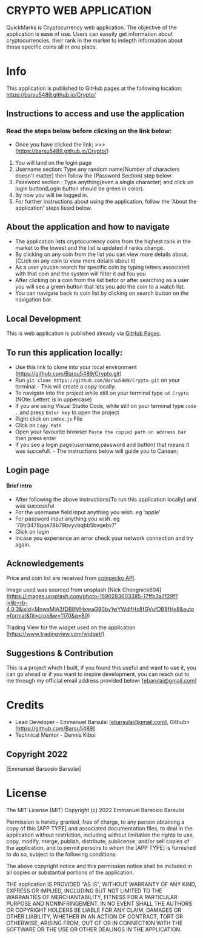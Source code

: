 # CRYPTO WEB APPLICATION
QuickMarks is Cryptocurrency web application. The objective of the application is ease of use. Users can easyily get information about cryptocurrencies, their rank in the market to indepth information about those specific coins all in one place.
# Info
This application is published to GitHub pages at the following location: https://barsu5489.github.io/Crypto/


## Instructions to access and use the application
### Read the steps below before clicking on the link below:
- Once you have clicked the link; >>> (https://barsu5489.github.io/Crypto/)
1) You will land on the login page
2) Username section:
        Type any random name(Number of characters doesn't matter) then follow the (Password Section) step below.
3) Password section :
        Type anything(even a single character) and click on login button(Login button should be green in color).
4) By now you will be logged in. 
5) For further instructions about using the application, follow the 'About the application' steps listed below.
## About the application and how to navigate
- The application lists cryptocurrency coins from the highest rank in the market to the lowest and the list is updated if ranks change.
- By clicking on any coin from the list you can view more details about.(CLick on any coin to view more details about it)
- As a user youcan search for specific coin by typing letters associated with that coin and the system will filter it out fou you
- After clicking on a coin from the list befor or after searching as a user you will see a green button that lets you add the coin to a watch list.
- You can navigate back to coin list by clicking on search button on the navigation bar.
 
 ## Local Development

This is web application  is published already via [GitHub Pages](https://barsu5489.github.io/Crypto/).

## To run this application locally:
- Use this link to clone into your local environment (https://github.com/Barsu5489/Crypto.git)
- Run `git clone https://github.com/Barsu5489/Crypto.git` on your terminal - This will create a copy locally.
- To navigate into the project while still on your terminal type `cd Crypto` (NOte: Letter`C` is in uppercase)
- If you are using Visual Studio Code, while still on your terminal type `code .` and press `Enter key` to open the project
- Right click on `index.js` File
- Click on `Copy Path`
- Open your favourite browser `Paste the copied path on address bar` then press enter
- If you see a login page(username,password and button) that means it was succefull. - The instructions below will guide you to Canaan;

## Login page
#### Brief intro 
- After following the above instructions(To run this application locally) and was successful 
- For the username field input anything you wish. eg 'apple'
- For password input anything you wish. eg '78tr3478gqe78b78bvyvbqbb5bvqebv7'
- Click on login 
- Incase you experience an error check your network connection and try again.
## Acknowledgements
Price and coin list are received from [coingecko API](https://www.coingecko.com/api/#).

Image used was sourced from unsplash [Nick Chongnick604] (https://images.unsplash.com/photo-1590283603385-17ffb3a7f29f?ixlib=rb-4.0.3&ixid=MnwxMjA3fDB8MHxwaG90by1wYWdlfHx8fGVufDB8fHx8&auto=format&fit=crop&w=1170&q=80)

Trading View for the widget used on the application (https://www.tradingview.com/widget/)
## Suggestions & Contribution

This is a project which I built, if you found this useful and want to use it, you can go ahead or if you want to inspire development, you can reach out to me through my official email address provided below:
    [ebarulai@gmail.com]

# Credits
- Lead Developer - Emmanuel Barsulai [ebarsulai@gmail.com], Github>[https://github.com/Barsu5489]
- Technical Mentor - Dennis Kiboi 

## Copyright 2022
[Emmanuel Barsosio Barsulai]
# License
The MIT License (MIT)
Copyright (c) 2022 Emmanuel Barsosio Barsulai

Permission is hereby granted, free of charge, to any person obtaining a copy of this [APP TYPE] and associated documentation files, to deal in the application without restriction, including without limitation the rights to use, copy, modify, merge, publish, distribute, sublicense, and/or sell copies of the application, and to permit persons to whom the [APP TYPE] is furnished to do so, subject to the following conditions:

The above copyright notice and this permission notice shall be included in all copies or substantial portions of the application.

THE application IS PROVIDED "AS IS", WITHOUT WARRANTY OF ANY KIND, EXPRESS OR IMPLIED, INCLUDING BUT NOT LIMITED TO THE WARRANTIES OF MERCHANTABILITY, FITNESS FOR A PARTICULAR PURPOSE AND NONINFRINGEMENT. IN NO EVENT SHALL THE AUTHORS OR COPYRIGHT HOLDERS BE LIABLE FOR ANY CLAIM, DAMAGES OR OTHER LIABILITY, WHETHER IN AN ACTION OF CONTRACT, TORT OR OTHERWISE, ARISING FROM, OUT OF OR IN CONNECTION WITH THE SOFTWARE OR THE USE OR OTHER DEALINGS IN THE APPLICATION.
